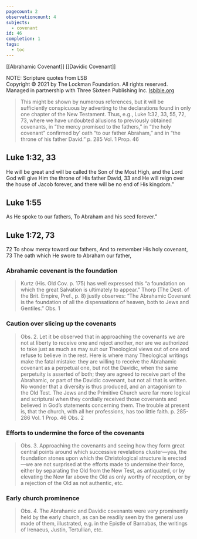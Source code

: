 ```yaml
---
pagecount: 2
observationcount: 4
subjects:
  - covenant
id: 46
completion: 1
tags:
  - toc
---
```

[[Abrahamic Covenant]]
[[Davidic Covenant]]

NOTE: Scripture quotes from LSB  
Copyright © 2021 by The Lockman Foundation. All rights reserved.  
Managed in partnership with Three Sixteen Publishing Inc. [lsbible.org](https://www.lsbible.org/)

>This might be shown by numerous references, but it will be sufficiently conspicuous by adverting to the declarations found in only one chapter of the New Testament. Thus, e.g., Luke 1:32, 33, 55, 72, 73, where we have undoubted allusions to previously obtained covenants, in “the mercy promised to the fathers,” in “the holy covenant” confirmed by’ oath “to our father Abraham,” and in “the throne of his father David.”
>p. 285 Vol. 1 Prop. 46

## Luke 1:32, 33
He will be great and will be called the Son of the Most High, and the Lord God will give Him the throne of His father David, 33 and He will reign over the house of Jacob forever, and there will be no end of His kingdom.”

## Luke 1:55
As He spoke to our fathers,
To Abraham and his seed forever.”

## Luke 1:72, 73
72 To show mercy toward our fathers,
And to remember His holy covenant,
73 The oath which He swore to Abraham our father,
### Abrahamic covenant is the foundation
>Kurtz (His. Old Cov. p. 175) has well expressed this “a foundation on which the great Salvation is ultimately to appear.” Thorp (The Dest. of the Brit. Empire, Pref., p. 8) justly observes: “The Abrahamic Covenant is the foundation of all the dispensations of heaven, both to Jews and Gentiles.”
>Obs. 1
### Caution over slicing up the covenants
>Obs. 2. Let it be observed that in approaching the covenants we are not at liberty to receive one and reject another, nor are we authorized to take just as much as may suit our Theological views out of one and refuse to believe in the rest. Here is where many Theological writings make the fatal mistake: they are willing to receive the Abrahamic covenant as a perpetual one, but not the Davidic, when the same perpetuity is asserted of both; they are agreed to receive part of the Abrahamic, or part of the Davidic covenant, but not all that is written. No wonder that a diversity is thus produced, and an antagonism to the Old Test. The Jews and the Primitive Church were far more logical and scriptural when they cordially received those covenants and believed in God’s statements concerning them. The trouble at present is, that the church, with all her professions, has too little faith.
>p. 285-286 Vol. 1 Prop. 46 Obs. 2
### Efforts to undermine the force of the covenants
>Obs. 3. Approaching the covenants and seeing how they form great central points around which successive revelations cluster—yea, the foundation stones upon which the Christological structure is erected—we are not surprised at the efforts made to undermine their force, either by separating the Old from the New Test, as antiquated, or by elevating the New far above the Old as only worthy of reception, or by a rejection of the Old as not authentic, etc.
### Early church prominence
>Obs. 4. The Abrahamic and Davidic covenants were very prominently held by the early church, as can be readily seen by the general use made of them, illustrated, e.g. in the Epistle of Barnabas, the writings of Irenaeus, Justin, Tertullian, etc.